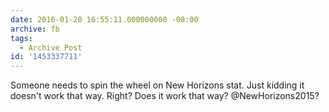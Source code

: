 ```yaml
---
date: 2016-01-20 16:55:11.000000000 -08:00
archive: fb
tags: 
  - Archive Post
id: '1453337711'
---
```


Someone needs to spin the wheel on New Horizons stat. Just kidding it doesn't work that way. Right? Does it work that way? @NewHorizons2015?
